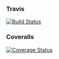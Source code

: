 ### Travis
[![Build Status](https://www.travis-ci.com/andyrm8052/basic_calculator.svg?branch=main)](https://www.travis-ci.com/andyrm8052/basic_calculator)
### Coveralls
[![Coverage Status](https://coveralls.io/repos/github/andyrm8052/basic_calculator/badge.svg?branch=main)](https://coveralls.io/github/andyrm8052/basic_calculator?branch=main)
